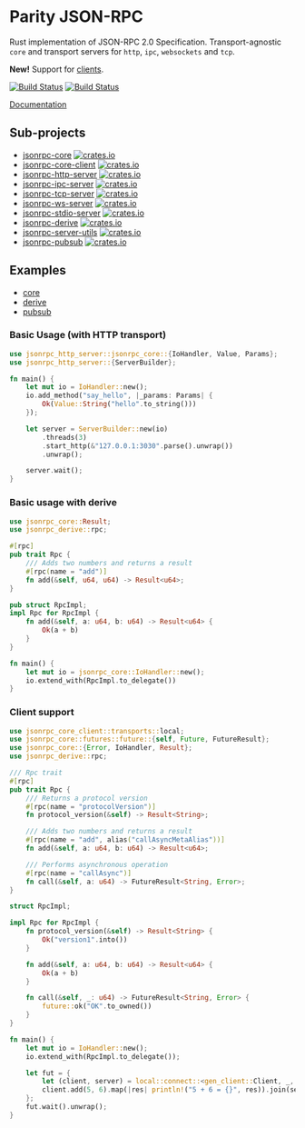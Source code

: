 # Parity JSON-RPC

Rust implementation of JSON-RPC 2.0 Specification.
Transport-agnostic `core` and transport servers for `http`, `ipc`, `websockets` and `tcp`.

**New!** Support for [clients](#Client-support).

[![Build Status][travis-image]][travis-url]
[![Build Status][appveyor-image]][appveyor-url]

[travis-image]: https://travis-ci.org/paritytech/jsonrpc.svg?branch=master
[travis-url]: https://travis-ci.org/paritytech/jsonrpc
[appveyor-image]: https://ci.appveyor.com/api/projects/status/github/paritytech/jsonrpc?svg=true
[appveyor-url]: https://ci.appveyor.com/project/paritytech/jsonrpc/branch/master

[Documentation](http://paritytech.github.io/jsonrpc/)

## Sub-projects
- [jsonrpc-core](./core) [![crates.io][core-image]][core-url]
- [jsonrpc-core-client](./core-client) [![crates.io][core-client-image]][core-client-url]
- [jsonrpc-http-server](./http) [![crates.io][http-server-image]][http-server-url]
- [jsonrpc-ipc-server](./ipc) [![crates.io][ipc-server-image]][ipc-server-url]
- [jsonrpc-tcp-server](./tcp) [![crates.io][tcp-server-image]][tcp-server-url]
- [jsonrpc-ws-server](./ws) [![crates.io][ws-server-image]][ws-server-url]
- [jsonrpc-stdio-server](./stdio) [![crates.io][stdio-server-image]][stdio-server-url]
- [jsonrpc-derive](./derive) [![crates.io][derive-image]][derive-url]
- [jsonrpc-server-utils](./server-utils) [![crates.io][server-utils-image]][server-utils-url]
- [jsonrpc-pubsub](./pubsub) [![crates.io][pubsub-image]][pubsub-url]

[core-image]: https://img.shields.io/crates/v/jsonrpc-core.svg
[core-url]: https://crates.io/crates/jsonrpc-core
[core-client-image]: https://img.shields.io/crates/v/jsonrpc-core-client.svg
[core-client-url]: https://crates.io/crates/jsonrpc-core-client
[http-server-image]: https://img.shields.io/crates/v/jsonrpc-http-server.svg
[http-server-url]: https://crates.io/crates/jsonrpc-http-server
[ipc-server-image]: https://img.shields.io/crates/v/jsonrpc-ipc-server.svg
[ipc-server-url]: https://crates.io/crates/jsonrpc-ipc-server
[tcp-server-image]: https://img.shields.io/crates/v/jsonrpc-tcp-server.svg
[tcp-server-url]: https://crates.io/crates/jsonrpc-tcp-server
[ws-server-image]: https://img.shields.io/crates/v/jsonrpc-ws-server.svg
[ws-server-url]: https://crates.io/crates/jsonrpc-ws-server
[stdio-server-image]: https://img.shields.io/crates/v/jsonrpc-stdio-server.svg
[stdio-server-url]: https://crates.io/crates/jsonrpc-stdio-server
[derive-image]: https://img.shields.io/crates/v/jsonrpc-derive.svg
[derive-url]: https://crates.io/crates/jsonrpc-derive
[server-utils-image]: https://img.shields.io/crates/v/jsonrpc-server-utils.svg
[server-utils-url]: https://crates.io/crates/jsonrpc-server-utils
[pubsub-image]: https://img.shields.io/crates/v/jsonrpc-pubsub.svg
[pubsub-url]: https://crates.io/crates/jsonrpc-pubsub

## Examples

- [core](./core/examples)
- [derive](./derive/examples)
- [pubsub](./pubsub/examples)

### Basic Usage (with HTTP transport)

```rust
use jsonrpc_http_server::jsonrpc_core::{IoHandler, Value, Params};
use jsonrpc_http_server::{ServerBuilder};

fn main() {
	let mut io = IoHandler::new();
	io.add_method("say_hello", |_params: Params| {
		Ok(Value::String("hello".to_string()))
	});

	let server = ServerBuilder::new(io)
		.threads(3)
		.start_http(&"127.0.0.1:3030".parse().unwrap())
		.unwrap();

	server.wait();
}
```

### Basic usage with derive

```rust
use jsonrpc_core::Result;
use jsonrpc_derive::rpc;

#[rpc]
pub trait Rpc {
	/// Adds two numbers and returns a result
	#[rpc(name = "add")]
	fn add(&self, u64, u64) -> Result<u64>;
}

pub struct RpcImpl;
impl Rpc for RpcImpl {
	fn add(&self, a: u64, b: u64) -> Result<u64> {
		Ok(a + b)
	}
}

fn main() {
	let mut io = jsonrpc_core::IoHandler::new();
	io.extend_with(RpcImpl.to_delegate())
}
```

### Client support

```rust
use jsonrpc_core_client::transports::local;
use jsonrpc_core::futures::future::{self, Future, FutureResult};
use jsonrpc_core::{Error, IoHandler, Result};
use jsonrpc_derive::rpc;

/// Rpc trait
#[rpc]
pub trait Rpc {
	/// Returns a protocol version
	#[rpc(name = "protocolVersion")]
	fn protocol_version(&self) -> Result<String>;

	/// Adds two numbers and returns a result
	#[rpc(name = "add", alias("callAsyncMetaAlias"))]
	fn add(&self, a: u64, b: u64) -> Result<u64>;

	/// Performs asynchronous operation
	#[rpc(name = "callAsync")]
	fn call(&self, a: u64) -> FutureResult<String, Error>;
}

struct RpcImpl;

impl Rpc for RpcImpl {
	fn protocol_version(&self) -> Result<String> {
		Ok("version1".into())
	}

	fn add(&self, a: u64, b: u64) -> Result<u64> {
		Ok(a + b)
	}

	fn call(&self, _: u64) -> FutureResult<String, Error> {
		future::ok("OK".to_owned())
	}
}

fn main() {
	let mut io = IoHandler::new();
	io.extend_with(RpcImpl.to_delegate());

	let fut = {
		let (client, server) = local::connect::<gen_client::Client, _, _, _>(io);
		client.add(5, 6).map(|res| println!("5 + 6 = {}", res)).join(server)
	};
	fut.wait().unwrap();
}

```
